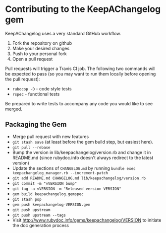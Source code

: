 # Contributing to the KeepAChangelog gem

KeepAChangelog uses a very standard GitHub workflow.

1. Fork the repository on github
2. Make your desired changes
3. Push to your personal fork
4. Open a pull request

Pull requests will trigger a Travis CI job.  The following two commands will be expected to pass (so you may want to run them locally before opening the pull request):

 * `rubocop -D` - code style tests
 * `rspec` - functional tests

Be prepared to write tests to accompany any code you would like to see merged.


## Packaging the Gem

* Merge pull request with new features
* `git stash save` (at least before the gem build step, but easiest here).
* `git pull --rebase`
* Bump the version in lib/keepachangelog/version.rb and change it in README.md (since rubydoc.info doesn't always redirect to the latest version)
* Update the sections of `CHANGELOG.md` by running `bundle exec keepachangelog_manager.rb --increment-patch`
* `git add README.md CHANGELOG.md lib/keepachangelog/version.rb`
* `git commit -m "vVERSION bump"`
* `git tag -a vVERSION -m "Released version VERSION"`
* `gem build keepachangelog.gemspec`
* `git stash pop`
* `gem push keepachangelog-VERSION.gem`
* `git push upstream`
* `git push upstream --tags`
* Visit http://www.rubydoc.info/gems/keepachangelog/VERSION to initiate the doc generation process
